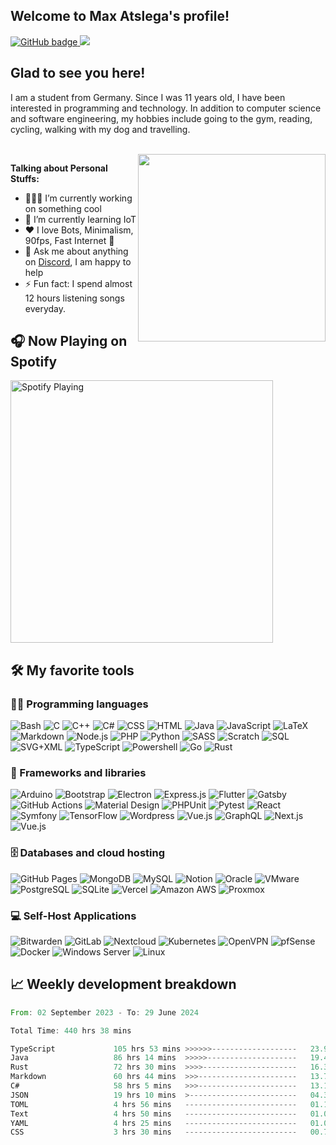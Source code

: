 
## Welcome to Max Atslega's profile!
<p>
  <a href="https://github.com/MaxAtslega?tab=followers">
    <img src="https://img.shields.io/github/followers/MaxAtslega?label=Followers&logo=GitHub&style=for-the-badge" alt="GitHub badge" />
  </a>
  <a href="https://discord.gg/uGNMa9y">
    <img src="https://img.shields.io/discord/738835148149358675?logo=discord&style=for-the-badge" />
  </a>
</p>

## Glad to see you here!
I am a student from Germany. Since I was 11 years old, I have been interested in programming and technology. In addition to computer science and software engineering, my hobbies include going to the gym, reading, cycling, walking with my dog and travelling.


<br>

<img align="right" width="300" src="https://media1.giphy.com/media/13HgwGsXF0aiGY/giphy.gif" />

**Talking about Personal Stuffs:**

- 👨🏻‍💻 I’m currently working on something cool
- 🚀 I’m currently learning IoT
- ❤ I love Bots, Minimalism, 90fps, Fast Internet 🥴
- 💬 Ask me about anything on [Discord](https://discord.gg/8nngawAbmN), I am happy to help
- ⚡ Fun fact: I spend almost 12 hours listening songs everyday.

## 🎧 Now Playing on Spotify

[<img src="https://spotify.atslega.dev/api/spotify" alt="Spotify Playing" width="420"/>](https://open.spotify.com/user/gxuh6amx0d27qr72kom5eqsm2)

## 🛠️ My favorite tools

### 👨‍💻 Programming languages

<p>
    <img alt="Bash" src="https://img.shields.io/badge/Bash-121011.svg?logo=gnu-bash&logoColor=white">
    <img alt="C" src="https://custom-icon-badges.herokuapp.com/badge/C-03599C.svg?logo=c-in-hexagon&logoColor=white">
    <img alt="C++" src="https://custom-icon-badges.herokuapp.com/badge/C++-9C033A.svg?logo=cpp2&logoColor=white">
    <img alt="C#" src="https://custom-icon-badges.herokuapp.com/badge/C%23-68217A.svg?logo=cs2&logoColor=white">
    <img alt="CSS" src="https://img.shields.io/badge/CSS-1572B6.svg?logo=css3&logoColor=white">
    <img alt="HTML" src="https://img.shields.io/badge/HTML-E34F26.svg?logo=html5&logoColor=white">
    <img alt="Java" src="https://img.shields.io/badge/Java-007396.svg?logo=java&logoColor=white">
    <img alt="JavaScript" src="https://img.shields.io/badge/JavaScript-F7DF1E.svg?logo=javascript&logoColor=black">
    <img alt="LaTeX" src="https://img.shields.io/badge/LaTeX-008080.svg?logo=LaTeX&logoColor=white">
    <img alt="Markdown" src="https://img.shields.io/badge/Markdown-000000.svg?logo=markdown&logoColor=white">
    <img alt="Node.js" src="https://img.shields.io/badge/Node.js-43853D.svg?logo=node.js&logoColor=white">
    <img alt="PHP" src="https://img.shields.io/badge/PHP-777BB4.svg?logo=php&logoColor=white">
    <img alt="Python" src="https://img.shields.io/badge/Python-14354C.svg?logo=python&logoColor=white">
    <img alt="SASS" src="https://img.shields.io/badge/Sass-hotpink.svg?logo=SASS&logoColor=white">
    <img alt="Scratch" src="https://img.shields.io/badge/Scratch-4D97FF.svg?logo=scratch&logoColor=white">
    <img alt="SQL" src="https://custom-icon-badges.herokuapp.com/badge/SQL-025E8C.svg?logo=database&logoColor=white">
    <img alt="SVG+XML" src="https://img.shields.io/badge/SVG%2BXML-e0982c.svg?logo=svg&logoColor=white">
    <img alt="TypeScript" src="https://img.shields.io/badge/TypeScript-007ACC.svg?logo=typescript&logoColor=white">
    <img alt="Powershell" src="https://img.shields.io/badge/PowerShell-5391FE.svg?logo=powershell&logoColor=white">
    <img alt="Go" src="https://img.shields.io/badge/Go-00ADD8.svg?logo=go&logoColor=white">
    <img alt="Rust" src="https://img.shields.io/badge/Rust-000000.svg?logo=rust&logoColor=white">
</p>

### 🧰 Frameworks and libraries

<p>
    <img alt="Arduino" src="https://img.shields.io/badge/-Arduino-00979D?logo=Arduino&logoColor=white">
    <img alt="Bootstrap" src="https://img.shields.io/badge/Bootstrap-7952B3.svg?logo=bootstrap&logoColor=white">
    <img alt="Electron" src="https://img.shields.io/badge/Electron-20232e.svg?logo=electron&logoColor=white">
    <img alt="Express.js" src="https://img.shields.io/badge/Express.js-404d59.svg?logo=express&logoColor=white">
    <img alt="Flutter" src="https://img.shields.io/badge/Flutter-02569B.svg?logo=flutter&logoColor=white">
    <img alt="Gatsby" src="https://img.shields.io/badge/Gatsby-663399?logo=Gatsby&logoColor=white">
    <img alt="GitHub Actions" src="https://img.shields.io/badge/GitHub%20Actions-2671E5.svg?logo=github%20actions&logoColor=white">
    <img alt="Material Design" src="https://img.shields.io/badge/Material%20Design-0081CB.svg?logo=material-design&logoColor=white">
    <img alt="PHPUnit" src="https://custom-icon-badges.herokuapp.com/badge/PHPUnit-366488.svg?logo=test-tube&logoColor=white">
    <img alt="Pytest" src="https://img.shields.io/badge/Pytest-0A9EDC.svg?logo=pytest&logoColor=white">
    <img alt="React" src="https://img.shields.io/badge/React-20232a.svg?logo=react&logoColor=%2361DAFB">
    <img alt="Symfony" src="https://img.shields.io/badge/Symfony-111111.svg?logo=symfony&logoColor=white">
    <img alt="TensorFlow" src="https://img.shields.io/badge/TensorFlow-FF6F00.svg?logo=TensorFlow&logoColor=white">
    <img alt="Wordpress" src="https://img.shields.io/badge/Wordpress-21759B?logo=wordpress&logoColor=white">
    <img alt="Vue.js" src="https://img.shields.io/badge/Vue.js-4FC08D?logo=vue.js&logoColor=white">
    <img alt="GraphQL" src="https://img.shields.io/badge/GraphQL-E10098?logo=GraphQL&logoColor=white">
    <img alt="Next.js" src="https://img.shields.io/badge/Next.js-000000?logo=Next.js&logoColor=white">
    <img alt="Vue.js" src="https://img.shields.io/badge/Angular-DD0031?logo=Angular&logoColor=white">
</p>

### 🗄️ Databases and cloud hosting

<p>
    <img alt="GitHub Pages" src="https://img.shields.io/badge/GitHub%20Pages-327FC7.svg?logo=github&logoColor=white">
    <img alt="MongoDB" src ="https://img.shields.io/badge/MongoDB-4ea94b.svg?logo=mongodb&logoColor=white">
    <img alt="MySQL" src="https://img.shields.io/badge/MySQL-00f.svg?logo=mysql&logoColor=white">
    <img alt="Notion" src="https://img.shields.io/badge/Notion-010101.svg?logo=notion&logoColor=white">
    <img alt="Oracle" src ="https://img.shields.io/badge/Oracle-F00000.svg?logo=oracle&logoColor=white">
    <img alt="VMware" src="https://img.shields.io/badge/VMware-607078.svg?logo=VMware&logoColor=white">    
    <img alt="PostgreSQL" src ="https://img.shields.io/badge/PostgreSQL-316192.svg?logo=postgresql&logoColor=white">
    <img alt="SQLite" src ="https://img.shields.io/badge/SQLite-07405e.svg?logo=sqlite&logoColor=white">
    <img alt="Vercel" src="https://img.shields.io/badge/Vercel-000000.svg?logo=vercel&logoColor=white">
    <img alt="Amazon AWS" src="https://img.shields.io/badge/Amazon AWS-232F3E.svg?logo=Amazon AWS&logoColor=white">
    <img alt="Proxmox" src="https://img.shields.io/badge/Proxmox-E57000.svg?logo=Proxmox&logoColor=white">
</p>

### 💻 Self-Host Applications

<p>
    <img alt="Bitwarden" src="https://img.shields.io/badge/-Bitwarden-175DDC?logo=bitwarden&logoColor=white">
    <img alt="GitLab" src="https://img.shields.io/badge/GitLab-FCA121.svg?logo=GitLab&logoColor=white">
    <img alt="Nextcloud" src="https://img.shields.io/badge/Nextcloud-0082C9.svg?logo=Nextcloud&logoColor=white">
    <img alt="Kubernetes" src="https://img.shields.io/badge/Kubernetes-326CE5.svg?logo=Kubernetes&logoColor=white">
    <img alt="OpenVPN" src="https://img.shields.io/badge/OpenVPN-EA7E20.svg?logo=OpenVPN&logoColor=white">
    <img alt="pfSense" src="https://img.shields.io/badge/pfSense-212121.svg?logo=pfSense&logoColor=white">
    <img alt="Docker" src="https://img.shields.io/badge/Docker-2496ED.svg?logo=Docker&logoColor=white">
    <img alt="Windows Server" src="https://img.shields.io/badge/Windows Server-0078D6.svg?logo=Windows&logoColor=white">
    <img alt="Linux" src="https://img.shields.io/badge/Linux Server-FCC624.svg?logo=Linux&logoColor=black">
</p>

## 📈 Weekly development breakdown
<p>
  <!--START_SECTION:waka-->

```rust
From: 02 September 2023 - To: 29 June 2024

Total Time: 440 hrs 38 mins

TypeScript             105 hrs 53 mins >>>>>>-------------------   23.92 %
Java                   86 hrs 14 mins  >>>>>--------------------   19.48 %
Rust                   72 hrs 30 mins  >>>>---------------------   16.38 %
Markdown               60 hrs 44 mins  >>>----------------------   13.72 %
C#                     58 hrs 5 mins   >>>----------------------   13.12 %
JSON                   19 hrs 10 mins  >------------------------   04.33 %
TOML                   4 hrs 56 mins   -------------------------   01.12 %
Text                   4 hrs 50 mins   -------------------------   01.09 %
YAML                   4 hrs 25 mins   -------------------------   01.00 %
CSS                    3 hrs 30 mins   -------------------------   00.79 %
```

<!--END_SECTION:waka-->
</p>
